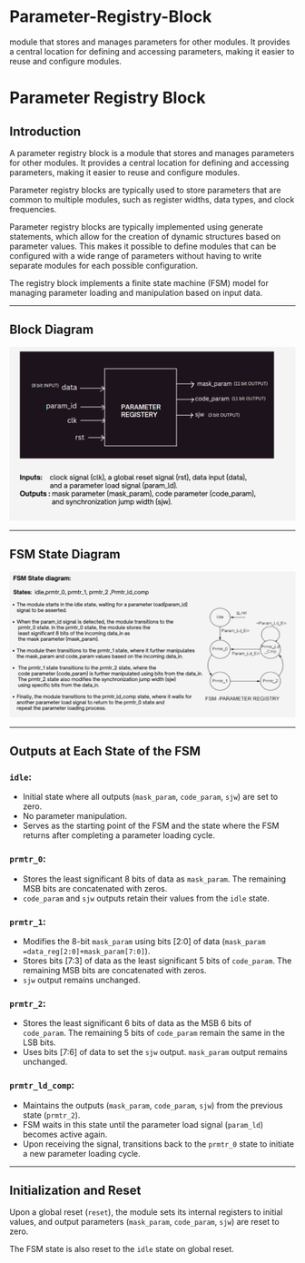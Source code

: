 # Parameter-Registry-Block
module that stores and manages parameters for other modules. It provides a central location for defining and accessing parameters, making it easier to reuse and configure modules.


# Parameter Registry Block

## Introduction
A parameter registry block is a module that stores and manages parameters for other modules. It provides a central location for defining and accessing parameters, making it easier to reuse and configure modules.

Parameter registry blocks are typically used to store parameters that are common to multiple modules, such as register widths, data types, and clock frequencies.

Parameter registry blocks are typically implemented using generate statements, which allow for the creation of dynamic structures based on parameter values. This makes it possible to define modules that can be configured with a wide range of parameters without having to write separate modules for each possible configuration.

The registry block implements a finite state machine (FSM) model for managing parameter loading and manipulation based on input data.

---

## Block Diagram
![Block Diagram](Block_diagram.png)

---

## FSM State Diagram
![FSM State Diagram](fsm.png)

---

## Outputs at Each State of the FSM

### `idle`:
- Initial state where all outputs (`mask_param`, `code_param`, `sjw`) are set to zero.
- No parameter manipulation.
- Serves as the starting point of the FSM and the state where the FSM returns after completing a parameter loading cycle.

### `prmtr_0`:
- Stores the least significant 8 bits of data as `mask_param`. The remaining MSB bits are concatenated with zeros.
- `code_param` and `sjw` outputs retain their values from the `idle` state.

### `prmtr_1`:
- Modifies the 8-bit `mask_param` using bits [2:0] of data (`mask_param =data_reg[2:0]+mask_param[7:0]`).
- Stores bits [7:3] of data as the least significant 5 bits of `code_param`. The remaining MSB bits are concatenated with zeros.
- `sjw` output remains unchanged.

### `prmtr_2`:
- Stores the least significant 6 bits of data as the MSB 6 bits of `code_param`. The remaining 5 bits of `code_param` remain the same in the LSB bits.
- Uses bits [7:6] of data to set the `sjw` output. `mask_param` output remains unchanged.

### `prmtr_ld_comp`:
- Maintains the outputs (`mask_param`, `code_param`, `sjw`) from the previous state (`prmtr_2`).
- FSM waits in this state until the parameter load signal (`param_ld`) becomes active again.
- Upon receiving the signal, transitions back to the `prmtr_0` state to initiate a new parameter loading cycle.

---

## Initialization and Reset
Upon a global reset (`reset`), the module sets its internal registers to initial values, and output parameters (`mask_param`, `code_param`, `sjw`) are reset to zero.

The FSM state is also reset to the `idle` state on global reset.

